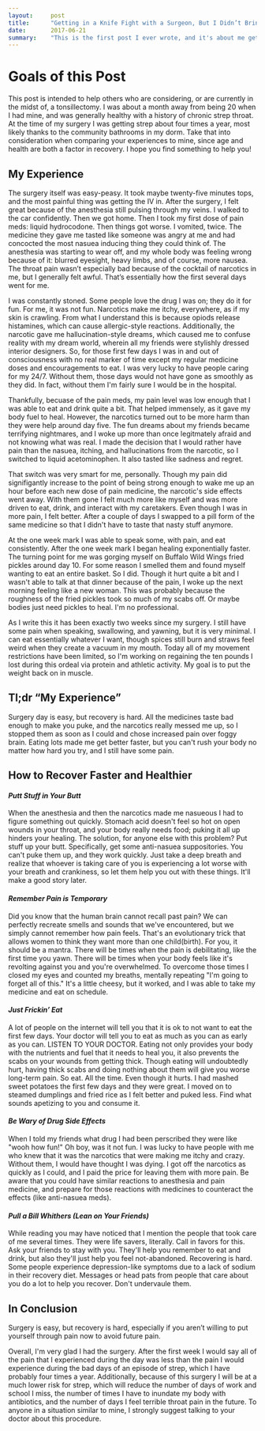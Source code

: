```yaml
---
layout:     post
title:      "Getting in a Knife Fight with a Surgeon, But I Didn’t Bring a Knife (having my tonsils out)"
date:       2017-06-21 
summary:    "This is the first post I ever wrote, and it's about me getting stabbed. Please enjoy."
---
```


# Goals of this Post

This post is intended to help others who are considering, or are currently in the midst of, a tonsillectomy. I was about a month away from being 20 when I had mine, and was generally healthy with a history of chronic strep throat. At the time of my surgery I was getting strep about four times a year, most likely thanks to the community bathrooms in my dorm. Take that into consideration when comparing your experiences to mine, since age and health are both a factor in recovery. I hope you find something to help you!

## My Experience

The surgery itself was easy-peasy. It took maybe twenty-five minutes tops, and the most painful thing was getting the IV in. After the surgery, I felt great because of the anesthesia still pulsing through my veins. I walked to the car confidently. Then we got home. Then I took my first dose of pain meds: liquid hydrocodone. Then things got worse. I vomited, twice. The medicine they gave me tasted like someone was angry at me and had concocted the most nasuea inducing thing they could think of. The anesthesia was starting to wear off, and my whole body was feeling wrong because of it: blurred eyesight, heavy limbs, and of course, more nausea. The throat pain wasn’t especially bad because of the cocktail of narcotics in me, but I generally felt awful. That’s essentially how the first several days went for me. 

I was constantly stoned. Some people love the drug I was on; they do it for fun. For me, it was not fun. Narcotics make me itchy, everywhere, as if my skin is crawling. From what I understand this is because opiods release  histamines, which can cause allergic-style reactions. Additionally, the narcotic gave me hallucination-style dreams, which caused me to confuse reality with my dream world, wherein all my friends were stylishly dressed interior designers. So, for those first few days I was in and out of consciousness with no real marker of time except my regular medicine doses and encouragements to eat. I was very lucky to have people caring for my 24/7. Without them, those days would not have gone as smoothly as they did. In fact, without them I'm fairly sure I would be in the hospital. 

Thankfully, becuase of the pain meds, my pain level was low enough that I was able to eat and drink quite a bit. That helped immensely, as it gave my body fuel to heal. However, the narcotics turned out to be more harm than they were help around day five. The fun dreams about my friends became terrifying nightmares, and I woke up more than once legitmately afraid and not knowing what was real. I made the decision that I would rather have pain than the nasuea, itching, and hallucinations from the narcotic, so I switched to liquid acetominophen. It also tasted like sadness and regret. 

That switch was very smart for me, personally. Though my pain did signifigantly increase to the point of being strong enough to wake me up an hour before each new dose of pain medicine, the narcotic's side effects went away. With them gone I felt much more like myself and was more driven to eat, drink, and interact with my caretakers. Even though I was in more pain, I felt better. After a couple of days I swapped to a pill form of the same medicine so that I didn't have to taste that nasty stuff anymore. 

At the one week mark I was able to speak some, with pain, and eat consistently. After the one week mark I began healing exponentially faster. The turning point for me was gorging myself on Buffalo Wild Wings fried pickles around day 10. For some reason I smelled them and found myself wanting to eat an entire basket. So I did. Though it hurt quite a bit and I wasn't able to talk at that dinner because of the pain, I woke up the next morning feeling like a new woman. This was probably because the roughness of the fried pickles took so much of my scabs off. Or maybe bodies just need pickles to heal. I'm no professional.  

As I write this it has been exactly two weeks since my surgery. I still have some pain when speaking, swallowing, and yawning, but it is very minimal. I can eat essentially whatever I want, though spices still burn and straws feel weird when they create a vacuum in my mouth. Today all of my movement restrictions have been limited, so I'm working on regaining the ten pounds I lost during this ordeal via protein and athletic activity. My goal is to put the weight back on in muscle. 

## Tl;dr “My Experience”

Surgery day is easy, but recovery is hard. All the medicines taste bad enough to make you puke, and the narcotics really messed me up, so I stopped them as soon as I could and chose increased pain over foggy brain. Eating lots made me get better faster, but you can't rush your body no matter how hard you try, and I still have some pain.

## How to Recover Faster and Healthier

#### *Putt Stuff in Your Butt*

When the anesthesia and then the narcotics made me nasueous I had to figure something out quickly. Stomach acid doesn't feel so hot on open wounds in your throat, and your body really needs food; puking it all up hinders your healing. The solution, for anyone else with this problem? Put stuff up your butt. Specifically, get some anti-nasuea suppositories. You can't puke them up, and they work quickly. Just take a deep breath and realize that whoever is taking care of you is experiencing a lot worse with your breath and crankiness, so let them help you out with these things. It'll make a good story later.

#### *Remember Pain is Temporary*

Did you know that the human brain cannot recall past pain? We can perfectly recreate smells and sounds that we've encountered, but we simply cannot remember how pain feels. That's an evolutionary trick that allows women to think they want more than one child(birth). For you, it should be a mantra. There will be times when the pain is debilitating, like the first time you yawn. There will be times when your body feels like it's revolting against you and you're overwhelmed. To overcome those times I closed my eyes and counted my breaths, mentally repeating "I'm going to forget all of this." It's a little cheesy, but it worked, and I was able to take my medicine and eat on schedule. 

#### *Just Frickin’ Eat*

A lot of people on the internet will tell you that it is ok to not want to eat the first few days. Your doctor will tell you to eat as much as you can as early as you can. LISTEN TO YOUR DOCTOR. Eating not only provides your body with the nutrients and fuel that it needs to heal you, it also prevents the scabs on your wounds from getting thick. Though eating will undoubtedly hurt, having thick scabs and doing nothing about them will give you worse long-term pain. So eat. All the time. Even though it hurts. I had mashed sweet potatoes the first few days and they were great. I moved on to steamed dumplings and fried rice as I felt better and puked less. Find what sounds apetizing to you and consume it.  

#### *Be Wary of Drug Side Effects*

When I told my friends what drug I had been perscribed they were like "wooh how fun!" Oh boy, was it not fun. I was lucky to have people with me who knew that it was the narcotics that were making me itchy and crazy. Without them, I would have thought I was dying. I got off the narcotics as quickly as I could, and I paid the price for leaving them with more pain. Be aware that you could have similar reactions to anesthesia and pain medicine, and prepare for those reactions with medicines to counteract the effects (like anti-nasuea meds).

#### *Pull a Bill Whithers (Lean on Your Friends)*

While reading you may have noticed that I mention the people that took care of me several times. They were life savers, literally. Call in favors for this. Ask your friends to stay with you. They'll help you remember to eat and drink, but also they'll just help you feel not-abandoned. Recovering is hard. Some people experience depression-like symptoms due to a lack of sodium in their recovery diet. Messages or head pats from people that care about you do a lot to help you recover. Don't undervaule them. 

## In Conclusion

Surgery is easy, but recovery is hard, especially if you aren’t willing to put yourself through pain now to avoid future pain. 

Overall, I'm very glad I had the surgery. After the first week I would say all of the pain that I experienced during the day was less than the pain I would experience during the bad days of an episode of strep, which I have probably four times a year. Additionally, because of this surgery I will be at a much lower risk for strep, which will reduce the number of days of work and school I miss, the number of times I have to inundate my body with antibiotics, and the number of days I feel terrible throat pain in the future. To anyone in a situation similar to mine, I strongly suggest talking to your doctor about this procedure.

